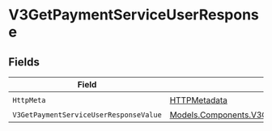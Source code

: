 # V3GetPaymentServiceUserResponse


## Fields

| Field                                                                                                           | Type                                                                                                            | Required                                                                                                        | Description                                                                                                     |
| --------------------------------------------------------------------------------------------------------------- | --------------------------------------------------------------------------------------------------------------- | --------------------------------------------------------------------------------------------------------------- | --------------------------------------------------------------------------------------------------------------- |
| `HttpMeta`                                                                                                      | [HTTPMetadata](../../Models/Components/HTTPMetadata.md)                                                         | :heavy_check_mark:                                                                                              | N/A                                                                                                             |
| `V3GetPaymentServiceUserResponseValue`                                                                          | [Models.Components.V3GetPaymentServiceUserResponse](../../Models/Components/V3GetPaymentServiceUserResponse.md) | :heavy_minus_sign:                                                                                              | OK                                                                                                              |